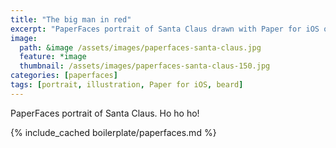 ```yaml
---
title: "The big man in red"
excerpt: "PaperFaces portrait of Santa Claus drawn with Paper for iOS on an iPad."
image: 
  path: &image /assets/images/paperfaces-santa-claus.jpg 
  feature: *image
  thumbnail: /assets/images/paperfaces-santa-claus-150.jpg
categories: [paperfaces]
tags: [portrait, illustration, Paper for iOS, beard]
---
```


PaperFaces portrait of Santa Claus. Ho ho ho!

{% include_cached boilerplate/paperfaces.md %}
